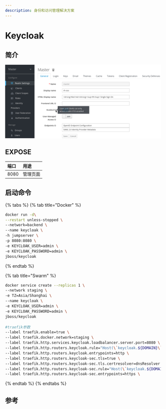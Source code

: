 ```yaml
---
description: 身份和访问管理解决方案
---
```


# Keycloak

## 简介

![](../../.gitbook/assets/admin-console.png)

## EXPOSE

| 端口 | 用途 |
| :--- | :--- |
| 8080 | 管理页面 |



## 启动命令

{% tabs %}
{% tab title="Docker" %}
```bash
docker run -d\
--restart unless-stopped \
--network=backend \
--name keycloak \
-h jumpserver \
-p 8080:8080 \
-e KEYCLOAK_USER=admin \
-e KEYCLOAK_PASSWORD=admin \
jboss/keycloak
```
{% endtab %}

{% tab title="Swarm" %}
```bash
docker service create --replicas 1 \
--network staging \
-e TZ=Asia/Shanghai \
--name keycloak \
-e KEYCLOAK_USER=admin \
-e KEYCLOAK_PASSWORD=admin \
jboss/keycloak

#traefik参数
--label traefik.enable=true \
--label traefik.docker.network=staging \
--label traefik.http.services.keycloak.loadbalancer.server.port=8080 \
--label traefik.http.routers.keycloak.rule="Host(\`keycloak.${DOMAIN}\`)" \
--label traefik.http.routers.keycloak.entrypoints=http \
--label traefik.http.routers.keycloak-sec.tls=true \
--label traefik.http.routers.keycloak-sec.tls.certresolver=dnsResolver \
--label traefik.http.routers.keycloak-sec.rule="Host(\`keycloak.${DOMAIN}\`)" \
--label traefik.http.routers.keycloak-sec.entrypoints=https \
```
{% endtab %}
{% endtabs %}



## 参考

